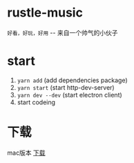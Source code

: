 # rustle-music
`好看，好玩，好用`  --  来自一个帅气的小伙子

# start
1. `yarn add` (add dependencies package)
2. `yarn start` (start http-dev-server)
3. `yarn dev --dev` (start electron client)
4. start codeing

# 下载
mac版本
<a download='rustle' href='./packed/rustle-1.0.0.dmg'>下载</a>
